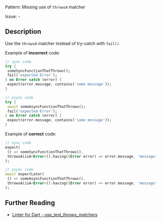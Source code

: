 Pattern: Missing use of `throwsA` matcher

Issue: -

## Description

Use the `throwsA` matcher instead of try-catch with `fail()`.

Example of **incorrect** code:


```dart
// sync code
try {
 someSyncFunctionThatThrows();
 fail('expected Error');
} on Error catch (error) {
 expect(error.message, contains('some message'));
}

// async code
try {
 await someAsyncFunctionThatThrows();
 fail('expected Error');
} on Error catch (error) {
 expect(error.message, contains('some message'));
}
```

Example of **correct** code:

```dart
// sync code
expect(
 () => someSyncFunctionThatThrows(),
 throwsA(isA<Error>().having((Error error) => error.message, 'message', contains('some message'))),
);

// async code
await expectLater(
 () => someAsyncFunctionThatThrows(),
 throwsA(isA<Error>().having((Error error) => error.message, 'message', contains('some message'))),
);
```

## Further Reading

* [Linter for Dart - use_test_throws_matchers](https://dart-lang.github.io/linter/lints/use_test_throws_matchers.html)